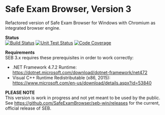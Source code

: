 # Safe Exam Browser, Version 3
Refactored version of Safe Exam Browser for Windows with Chromium as integrated browser engine.

**Status**\
[![Build Status](https://ci.appveyor.com/api/projects/status/a56akt9r174570m7?svg=true)](https://ci.appveyor.com/project/dbuechel/seb-win-refactoring)
[![Unit Test Status](https://img.shields.io/appveyor/tests/dbuechel/seb-win-refactoring.svg)](https://ci.appveyor.com/project/dbuechel/seb-win-refactoring/build/tests)
[![Code Coverage](https://codecov.io/gh/SafeExamBrowser/seb-win-refactoring/branch/master/graph/badge.svg)](https://codecov.io/gh/SafeExamBrowser/seb-win-refactoring)

**Requirements**\
SEB 3.x requires these prerequisites in order to work correctly:
* .NET Framework 4.7.2 Runtime: https://dotnet.microsoft.com/download/dotnet-framework/net472
* Visual C++ Runtime Redistributable (x86, 2015): https://www.microsoft.com/en-us/download/details.aspx?id=53840

**PLEASE NOTE**\
This version is work in progress and not yet meant to be used by the public. See https://github.com/SafeExamBrowser/seb-win/releases for the current, official release of SEB.
